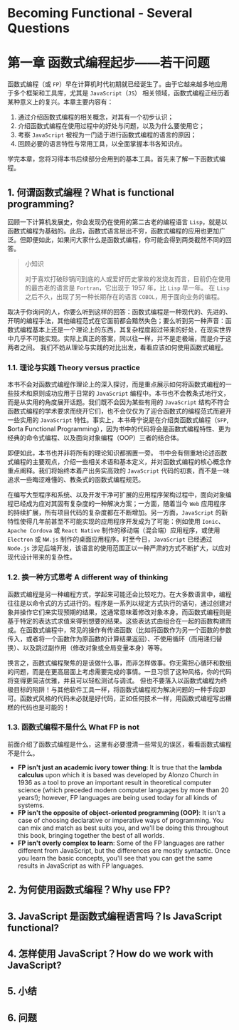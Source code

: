 # Becoming Functional - Several Questions

# 第一章 函数式编程起步——若干问题 



函数式编程（或 `FP`）早在计算机时代初期就已经诞生了。由于它越来越多地应用于多个框架和工具库，尤其是 `JavaScript`（`JS`） 相关领域，函数式编程正经历着某种意义上的复兴。本章主要内容有：

1. 通过介绍函数式编程的相关概念，对其有一个初步认识；
2. 介绍函数式编程在使用过程中的好处与问题，以及为什么要使用它；
3. 考察 `JavaScript` 被视为一门适于进行函数式编程的语言的原因；
4. 回顾必要的语言特性与常用工具，以全面掌握本书各知识点。

学完本章，您将习得本书后续部分会用到的基本工具。首先来了解一下函数式编程。



## 1. 何谓函数式编程？What is functional programming?

回顾一下计算机发展史，你会发现仍在使用的第二古老的编程语言 `Lisp`，就是以函数式编程为基础的。此后，函数式语言层出不穷，函数式编程的应用也更加广泛。但即便如此，如果问大家什么是函数式编程，你可能会得到两类截然不同的回答。

> 小知识
>
> 对于喜欢打破砂锅问到底的人或爱好历史掌故的发烧友而言，目前仍在使用的最古老的语言是 `Fortran`，它出现于 1957 年，比 `Lisp` 早一年。 在 `Lisp` 之后不久，出现了另一种长期存在的语言 `COBOL`，用于面向业务的编程。

取决于你询问的人，你要么听到这样的回答：函数式编程是一种现代的、先进的、开明的编程手法，其他编程范式在它面前都会黯然失色；要么听到另一种声音：函数式编程基本上还是一个理论上的东西，其复杂程度超过带来的好处，在现实世界中几乎不可能实现。实际上真正的答案，同以往一样，并不是走极端，而是介于这两者之间。 我们不妨从理论与实践的对比出发，看看应该如何使用函数式编程。



### 1.1. 理论与实践 Theory versus practice

本书不会对函数式编程作理论上的深入探讨，而是重点展示如何将函数式编程的一些技术和原则成功应用于日常的 `JavaScript` 编程中。本书也不会教条式地行文，而是从实用的角度展开话题。我们既不会因为某些有用的 `JavaScript` 结构不符合函数式编程的学术要求而绕开它们，也不会仅仅为了迎合函数式的编程范式而避开一些实用的 `JavaScript` 特性。事实上，本书毋宁说是在介绍类函数式编程（`SFP`, **S**orta **F**unctional **P**rogramming），因为书中的代码将会是函数式编程特性、更为经典的命令式编程、以及面向对象编程（OOP）三者的结合体。

即便如此，本书也并非将所有的理论知识都搁置一旁。 书中会有侧重地论述函数式编程的主要观点，介绍一些相关术语和基本定义，并对函数式编程的核心概念作重点阐释。我们将始终本着产出务实高效的 `JavaScript` 代码的初衷，而不是一味追求一些晦涩难懂的、教条式的函数式编程规范。

在编写大型程序和系统、以及开发干净可扩展的应用程序架构过程中，面向对象编程已经成为应对其固有复杂度的一种解决方案；一方面，随着当今 `Web` 应用程序的持续扩展，所有项目代码的复杂度都在不断增加。另一方面，`JavaScript` 的新特性使得几年前甚至不可能实现的应用程序开发成为了可能：例如使用 `Ionic`、`Apache Cordova` 或 `React Native` 制作的移动端（混合端）应用程序，或使用 `Electron` 或 `NW.js` 制作的桌面应用程序。时至今日，`JavaScript` 已经通过 `Node.js` 涉足后端开发，该语言的使用范围正以一种严肃的方式不断扩大，以应对现代设计带来的复杂性。



### 1.2. 换一种方式思考 A different way of thinking

函数式编程是另一种编程方式，学起来可能还会比较吃力。在大多数语言中，编程往往是以命令式的方式进行的。程序是一系列以规定方式执行的语句，通过创建对象并操作它们来实现预期的结果，这通常意味着修改对象本身。而函数式编程则是基于特定的表达式求值来得到想要的结果。这些表达式由组合在一起的函数构建而成。在函数式编程中，常见的操作有传递函数（比如将函数作为另一个函数的参数传入，或者将一个函数作为原函数的计算结果返回）、不使用循环（而用递归替换）、以及跳过副作用（修改对象或全局变量本身）等等。

换言之，函数式编程聚焦的是该做什么事，而非怎样做事。你无需担心循环和数组的问题，而是在更高层面上考虑需要完成的事情。一旦习惯了这种风格，你的代码将变得更简洁优雅，并且可以轻松测试与调试。 但也不要落入以函数式编程为终极目标的陷阱！与其他软件工具一样，将函数式编程视为解决问题的一种手段即可。函数式风格的代码未必就是好代码，正如任何技术一样，用函数式编程写出糟糕的代码也是可能的！





### 1.3. 函数式编程不是什么 What FP is not

前面介绍了函数式编程是什么，这里有必要澄清一些常见的误区，看看函数式编程不是什么。

- **FP isn't just an academic ivory tower thing**: It is true that the **lambda calculus** upon which it is based was developed by Alonzo Church in 1936 as a tool to prove an important result in theoretical computer science (which preceded modern computer languages by more than 20 years!); however, FP languages are being used today for all kinds of systems.
- **FP isn't the opposite of object-oriented programming (OOP)**: It isn't a case of choosing declarative or imperative ways of programming. You can mix and match as best suits you, and we'll be doing this throughout this book, bringing together the best of all worlds. 
- **FP isn't overly complex to learn**: Some of the FP languages are rather different from JavaScript, but the differences are mostly syntactic. Once you learn the basic concepts, you'll see that you can get the same results in JavaScript as with FP languages.





## 2. 为何使用函数式编程？Why use FP?



## 3. JavaScript 是函数式编程语言吗？Is JavaScript functional?



## 4. 怎样使用 JavaScript？How do we work with JavaScript?



## 5. 小结



## 6. 问题